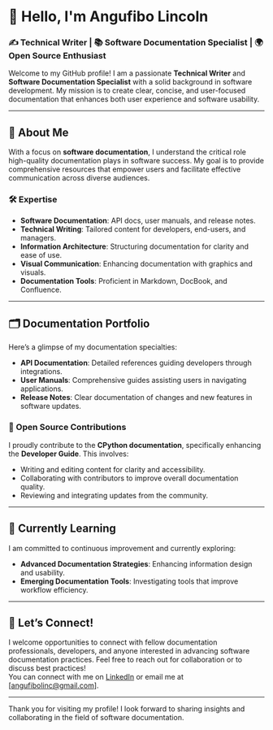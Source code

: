 # 👋 Hello, I'm Angufibo Lincoln  
### ✍️ Technical Writer | 📚 Software Documentation Specialist | 🌍 Open Source Enthusiast

Welcome to my GitHub profile! I am a passionate **Technical Writer** and **Software Documentation Specialist** with a solid background in software development. My mission is to create clear, concise, and user-focused documentation that enhances both user experience and software usability.

---

## 🚀 About Me
With a focus on **software documentation**, I understand the critical role high-quality documentation plays in software success. My goal is to provide comprehensive resources that empower users and facilitate effective communication across diverse audiences.

### 🛠️ Expertise
- **Software Documentation**: API docs, user manuals, and release notes.
- **Technical Writing**: Tailored content for developers, end-users, and managers.
- **Information Architecture**: Structuring documentation for clarity and ease of use.
- **Visual Communication**: Enhancing documentation with graphics and visuals.
- **Documentation Tools**: Proficient in Markdown, DocBook, and Confluence.

---

## 🗂️ Documentation Portfolio
Here’s a glimpse of my documentation specialties:
- **API Documentation**: Detailed references guiding developers through integrations.
- **User Manuals**: Comprehensive guides assisting users in navigating applications.
- **Release Notes**: Clear documentation of changes and new features in software updates.

### 🐍 Open Source Contributions
I proudly contribute to the **CPython documentation**, specifically enhancing the **Developer Guide**. This involves:
- Writing and editing content for clarity and accessibility.
- Collaborating with contributors to improve overall documentation quality.
- Reviewing and integrating updates from the community.

---

## 🌱 Currently Learning
I am committed to continuous improvement and currently exploring:
- **Advanced Documentation Strategies**: Enhancing information design and usability.
- **Emerging Documentation Tools**: Investigating tools that improve workflow efficiency.

---

## 🤝 Let’s Connect!
I welcome opportunities to connect with fellow documentation professionals, developers, and anyone interested in advancing software documentation practices. Feel free to reach out for collaboration or to discuss best practices!  
You can connect with me on [LinkedIn](https://linkedin.com/in/linc-/) or email me at [angufibolinc@gmail.com].

---

Thank you for visiting my profile! I look forward to sharing insights and collaborating in the field of software documentation.
